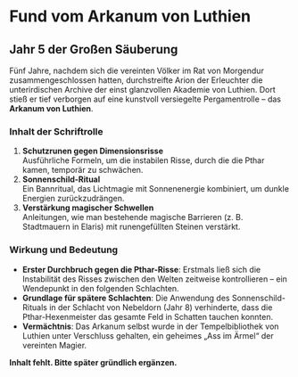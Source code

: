 # Fund vom Arkanum von Luthien

## Jahr 5 der Großen Säuberung

Fünf Jahre, nachdem sich die vereinten Völker im Rat von Morgendur zusammengeschlossen hatten, durchstreifte Arion der Erleuchter die unterirdischen Archive der einst glanzvollen Akademie von Luthien. Dort stieß er tief verborgen auf eine kunstvoll versiegelte Pergamentrolle – das **Arkanum von Luthien**. 

### Inhalt der Schriftrolle
1. **Schutzrunen gegen Dimensionsrisse**  
   Ausführliche Formeln, um die instabilen Risse, durch die die Pthar kamen, temporär zu schwächen.  
2. **Sonnenschild-Ritual**  
   Ein Bannritual, das Lichtmagie mit Sonnenenergie kombiniert, um dunkle Energien zurückzudrängen.  
3. **Verstärkung magischer Schwellen**  
   Anleitungen, wie man bestehende magische Barrieren (z. B. Stadtmauern in Elaris) mit runengefüllten Steinen verstärkt.

### Wirkung und Bedeutung
- **Erster Durchbruch gegen die Pthar-Risse**: Erstmals ließ sich die Instabilität des Risses zwischen den Welten zeitweise kontrollieren – ein Wendepunkt in den folgenden Schlachten.  
- **Grundlage für spätere Schlachten**: Die Anwendung des Sonnenschild-Rituals in der Schlacht von Nebeldorn (Jahr 8) verhinderte, dass die Pthar-Hexenmeister das gesamte Feld in Schatten tauchen konnten.  
- **Vermächtnis**: Das Arkanum selbst wurde in der Tempelbibliothek von Luthien unter Verschluss gehalten, ein geheimes „Ass im Ärmel“ der vereinten Magier.

**Inhalt fehlt. Bitte später gründlich ergänzen.**
